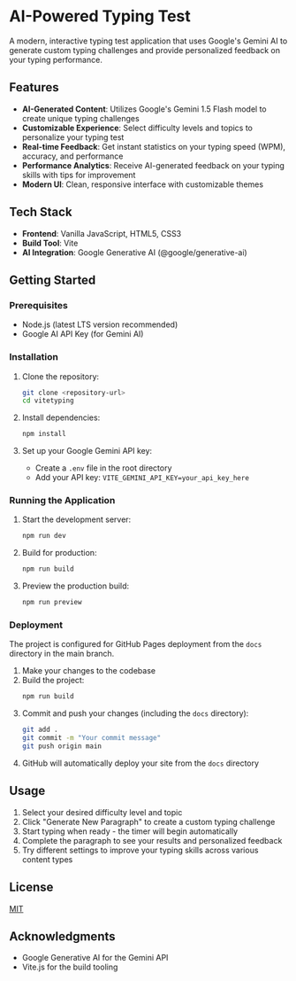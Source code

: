 # AI-Powered Typing Test

A modern, interactive typing test application that uses Google's Gemini AI to generate custom typing challenges and provide personalized feedback on your typing performance.

## Features

- **AI-Generated Content**: Utilizes Google's Gemini 1.5 Flash model to create unique typing challenges
- **Customizable Experience**: Select difficulty levels and topics to personalize your typing test
- **Real-time Feedback**: Get instant statistics on your typing speed (WPM), accuracy, and performance
- **Performance Analytics**: Receive AI-generated feedback on your typing skills with tips for improvement
- **Modern UI**: Clean, responsive interface with customizable themes

## Tech Stack

- **Frontend**: Vanilla JavaScript, HTML5, CSS3
- **Build Tool**: Vite
- **AI Integration**: Google Generative AI (@google/generative-ai)

## Getting Started

### Prerequisites

- Node.js (latest LTS version recommended)
- Google AI API Key (for Gemini AI)

### Installation

1. Clone the repository:
   ```bash
   git clone <repository-url>
   cd vitetyping
   ```

2. Install dependencies:
   ```bash
   npm install
   ```

3. Set up your Google Gemini API key:
   - Create a `.env` file in the root directory
   - Add your API key: `VITE_GEMINI_API_KEY=your_api_key_here`

### Running the Application

1. Start the development server:
   ```bash
   npm run dev
   ```

2. Build for production:
   ```bash
   npm run build
   ```

3. Preview the production build:
   ```bash
   npm run preview
   ```

### Deployment

The project is configured for GitHub Pages deployment from the `docs` directory in the main branch.

1. Make your changes to the codebase
2. Build the project:
   ```bash
   npm run build
   ```
3. Commit and push your changes (including the `docs` directory):
   ```bash
   git add .
   git commit -m "Your commit message"
   git push origin main
   ```
4. GitHub will automatically deploy your site from the `docs` directory

## Usage

1. Select your desired difficulty level and topic
2. Click "Generate New Paragraph" to create a custom typing challenge
3. Start typing when ready - the timer will begin automatically
4. Complete the paragraph to see your results and personalized feedback
5. Try different settings to improve your typing skills across various content types

## License

[MIT](LICENSE)

## Acknowledgments

- Google Generative AI for the Gemini API
- Vite.js for the build tooling
